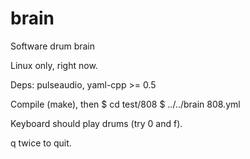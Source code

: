 brain
=====

Software drum brain

Linux only, right now.

Deps: pulseaudio, yaml-cpp >= 0.5

Compile (make), then
$ cd test/808
$ ../../brain 808.yml

Keyboard should play drums (try 0 and f).

q twice to quit.
